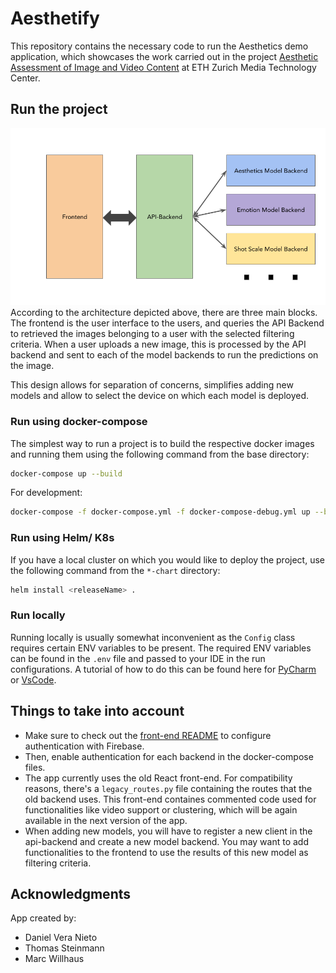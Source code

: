 # Aesthetify

This repository contains the necessary code to run the Aesthetics demo application, which showcases the work carried out in the project [Aesthetic Assessment of Image and Video Content](https://mtc.ethz.ch/research/image-video-processing/aesthetics-assessment.html) at ETH Zurich Media Technology Center.

## Run the project
![Demo App Architecture](assets/demo_architecture.png)
According to the architecture depicted above, there are three main blocks. The frontend is the user interface to the users, and queries the API Backend to retrieved the images belonging to a user with the selected filtering criteria. When a user uploads a new image, this is processed by the API backend and sent to each of the model backends to run the predictions on the image. 

This design allows for separation of concerns, simplifies adding new models and allow to select the device on which each model is deployed.

### Run using docker-compose
The simplest way to run a project is to build the respective docker images and running them using the following command from the base directory:
```bash
docker-compose up --build
```

For development:
```bash
docker-compose -f docker-compose.yml -f docker-compose-debug.yml up --build
```


### Run using Helm/ K8s
If you have a local cluster on which you would like to deploy the project, use the following command from the `*-chart` directory:
```bash
helm install <releaseName> .
```


### Run locally
Running locally is usually somewhat inconvenient as the `Config` class requires certain ENV variables to be present. The required ENV variables can be found in the `.env` file and passed to your IDE in the run configurations. A tutorial of how to do this can be found here for [PyCharm](https://www.jetbrains.com/help/objc/add-environment-variables-and-program-arguments.html) or [VsCode](https://stackoverflow.com/questions/29971572/how-do-i-add-environment-variables-to-launch-json-in-vscode).


## Things to take into account

- Make sure to check out the [front-end README](/front-end/README.md) to configure authentication with Firebase.
- Then, enable authentication for each backend in the docker-compose files.
- The app currently uses the old React front-end. For compatibility reasons, there's a `legacy_routes.py` file containing the routes that the old backend uses. This front-end containes commented code used for functionalities like video support or clustering, which will be again available in the next version of the app.
- When adding new models, you will have to register a new client in the api-backend and create a new model backend. You may want to add functionalities to the frontend to use the results of this new model as filtering criteria.


## Acknowledgments

App created by:

- Daniel Vera Nieto
- Thomas Steinmann
- Marc Willhaus